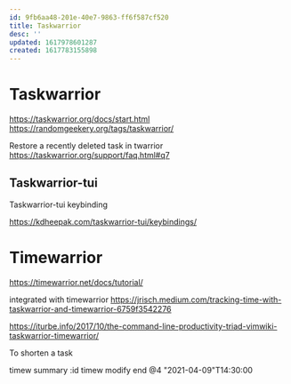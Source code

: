 ```yaml
---
id: 9fb6aa48-201e-40e7-9863-ff6f587cf520
title: Taskwarrior
desc: ''
updated: 1617978601287
created: 1617783155898
---
```


# Taskwarrior 

https://taskwarrior.org/docs/start.html
https://randomgeekery.org/tags/taskwarrior/

Restore a recently deleted task in twarrior
https://taskwarrior.org/support/faq.html#q7

## Taskwarrior-tui 

Taskwarrior-tui keybinding

https://kdheepak.com/taskwarrior-tui/keybindings/





# Timewarrior

https://timewarrior.net/docs/tutorial/

integrated with timewarrior https://jrisch.medium.com/tracking-time-with-taskwarrior-and-timewarrior-6759f3542276

https://iturbe.info/2017/10/the-command-line-productivity-triad-vimwiki-taskwarrior-timewarrior/

To shorten a task

timew summary :id
timew modify end @4 "2021-04-09"T14:30:00



